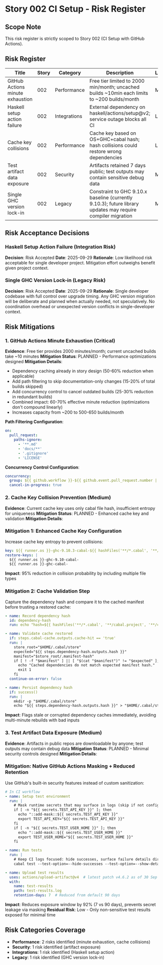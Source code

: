 # Story 002 CI Setup - Risk Register

## Scope Note
This risk register is strictly scoped to Story 002 (CI Setup with GitHub Actions).

## Risk Register

| Title | Story | Category | Description | Likelihood | Impact | Severity | Status |
|---|---|---|---|---|---|---|---|
| GitHub Actions minute exhaustion | 002 | Performance | Free tier limited to 2000 min/month; uncached builds ~10min each limits to ~200 builds/month | Medium | High | Critical | Mitigation Planned |
| Haskell setup action failure | 002 | Integrations | External dependency on haskell/actions/setup@v2; service outage blocks all CI | Low | High | Medium | Risk Accepted |
| Cache key collisions | 002 | Performance | Cache key based on OS+GHC+cabal hash; hash collisions could restore wrong dependencies | Low | High | Medium | Mitigation Planned |
| Test artifact data exposure | 002 | Security | Artifacts retained 7 days public; test outputs may contain sensitive debug data | Medium | Medium | Medium | Mitigation Planned |
| Single GHC version lock-in | 002 | Legacy | Constraint to GHC 9.10.x baseline (currently 9.10.3); future library updates may require compiler migration | Medium | Medium | Medium | Risk Accepted |

## Risk Acceptance Decisions

### Haskell Setup Action Failure (Integration Risk)
**Decision**: Risk Accepted
**Date**: 2025-09-29
**Rationale**: Low likelihood risk acceptable for single developer project. Mitigation effort outweighs benefit given project context.

### Single GHC Version Lock-in (Legacy Risk)
**Decision**: Risk Accepted
**Date**: 2025-09-29
**Rationale**: Single developer codebase with full control over upgrade timing. Any GHC version migration will be deliberate and planned when actually needed, not speculatively. No coordination overhead or unexpected version conflicts in single-developer context.

## Risk Mitigations

### 1. GitHub Actions Minute Exhaustion (Critical)
**Evidence**: Free tier provides 2000 minutes/month; current uncached builds take ~10 minutes
**Mitigation Status**: PLANNED - Performance optimizations designed
**Mitigation Details**:
- Dependency caching already in story design (50-60% reduction when applicable)
- Add path filtering to skip documentation-only changes (15-20% of total builds skipped)
- Add concurrency control to cancel outdated builds (25-30% reduction in redundant builds)
- Combined impact: 60-70% effective minute reduction (optimizations don't compound linearly)
- Increases capacity from ~200 to 500-650 builds/month

**Path Filtering Configuration**:
```yaml
on:
  pull_request:
    paths-ignore:
      - '**.md'
      - 'docs/**'
      - '.gitignore'
      - 'LICENSE'
```

**Concurrency Control Configuration**:
```yaml
concurrency:
  group: ${{ github.workflow }}-${{ github.event.pull_request.number || github.ref }}
  cancel-in-progress: true
```

### 2. Cache Key Collision Prevention (Medium)
**Evidence**: Current cache key uses only cabal file hash, insufficient entropy for uniqueness
**Mitigation Status**: PLANNED - Enhanced cache key and validation
**Mitigation Details**:

### Mitigation 1: Enhanced Cache Key Configuration
Increase cache key entropy to prevent collisions:
```yaml
key: ${{ runner.os }}-ghc-9.10.3-cabal-${{ hashFiles('**/*.cabal', '**/cabal.project', '**/cabal.project.freeze') }}
restore-keys: |
  ${{ runner.os }}-ghc-9.10-cabal-
  ${{ runner.os }}-ghc-cabal-
```
**Impact**: 95% reduction in collision probability by including multiple file types

### Mitigation 2: Cache Validation Step
Capture the dependency hash and compare it to the cached manifest before trusting a restored cache:
```yaml
- name: Record dependency hash
  id: dependency-hash
  run: echo "hash=${{ hashFiles('**/*.cabal', '**/cabal.project', '**/cabal.project.freeze') }}" >> "$GITHUB_OUTPUT"

- name: Validate cache restored
  if: steps.cabal-cache.outputs.cache-hit == 'true'
  run: |
    store_root="$HOME/.cabal/store"
    expected="${{ steps.dependency-hash.outputs.hash }}"
    manifest="$store_root/.manifest-hash"
    if [ ! -f "$manifest" ] || [ "$(cat "$manifest")" != "$expected" ]; then
      echo "Cached dependencies do not match expected manifest hash."
      exit 1
    fi
  continue-on-error: false

- name: Persist dependency hash
  if: success()
  run: |
    mkdir -p "$HOME/.cabal/store"
    echo "${{ steps.dependency-hash.outputs.hash }}" > "$HOME/.cabal/store/.manifest-hash"
```
**Impact**: Flags stale or corrupted dependency caches immediately, avoiding multi-minute rebuilds with bad inputs

### 3. Test Artifact Data Exposure (Medium)
**Evidence**: Artifacts in public repos are downloadable by anyone; test outputs may contain debug data
**Mitigation Status**: PLANNED - Minimal security controls designed
**Mitigation Details**:

### Mitigation: Native GitHub Actions Masking + Reduced Retention
Use GitHub's built-in security features instead of custom sanitization:
```yaml
# In CI workflow
- name: Setup test environment
  run: |
    # Mask runtime secrets that may surface in logs (skip if not configured)
    if [ -n "${{ secrets.TEST_API_KEY }}" ]; then
      echo "::add-mask::${{ secrets.TEST_API_KEY }}"
      export TEST_API_KEY="${{ secrets.TEST_API_KEY }}"
    fi
    if [ -n "${{ secrets.TEST_USER_HOME }}" ]; then
      echo "::add-mask::${{ secrets.TEST_USER_HOME }}"
      export TEST_USER_HOME="${{ secrets.TEST_USER_HOME }}"
    fi

- name: Run tests
  run: |
    # Keep CI logs focused: hide successes, surface failure details directly
    cabal test --test-option=--hide-successes --test-option=--show-details=direct | tee test-results.log

- name: Upload test results
  uses: actions/upload-artifact@v4  # latest patch v4.6.2 as of 30 Sep 2025
  with:
    name: test-results
    path: test-results.log
    retention-days: 7  # Reduced from default 90 days
```
**Impact**: Reduces exposure window by 92% (7 vs 90 days), prevents secret leakage via masking
**Residual Risk**: Low - Only non-sensitive test results exposed for minimal time

## Risk Categories Coverage

- **Performance**: 2 risks identified (minute exhaustion, cache collisions)
- **Security**: 1 risk identified (artifact exposure)
- **Integrations**: 1 risk identified (Haskell setup action)
- **Legacy**: 1 risk identified (GHC version lock-in)

